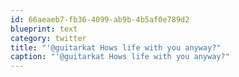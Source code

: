 ```yaml
---
id: 66aeaeb7-fb36-4099-ab9b-4b5af0e789d2
blueprint: text
category: twitter
title: "'@guitarkat Hows life with you anyway?"
caption: "'@guitarkat Hows life with you anyway?"
---
```

